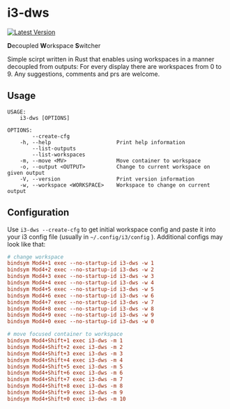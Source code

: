 # i3-dws
[![Latest Version](https://img.shields.io/crates/v/i3-dws.svg)](https://crates.io/crates/i3-dws)

**D**ecoupled **W**orkspace **S**witcher

Simple scirpt written in Rust that enables using workspaces in a manner decoupled from outputs: For every display there are workspaces from 0 to 9. Any suggestions, comments and prs are welcome. 

## Usage
```
USAGE:
    i3-dws [OPTIONS]

OPTIONS:
        --create-cfg               
    -h, --help                     Print help information
        --list-outputs             
        --list-workspaces          
    -m, --move <MV>                Move container to workspace
    -o, --output <OUTPUT>          Change to current workspace on given output
    -V, --version                  Print version information
    -w, --workspace <WORKSPACE>    Workspace to change on current output
```
## Configuration 
Use ```i3-dws --create-cfg``` to get initial workspace config and paste it into your i3 config file (usually in ```~/.config/i3/config``` ). Additional configs may look like that: 
```INI
# change workspace 
bindsym Mod4+1 exec --no-startup-id i3-dws -w 1 
bindsym Mod4+2 exec --no-startup-id i3-dws -w 2
bindsym Mod4+3 exec --no-startup-id i3-dws -w 3
bindsym Mod4+4 exec --no-startup-id i3-dws -w 4
bindsym Mod4+5 exec --no-startup-id i3-dws -w 5
bindsym Mod4+6 exec --no-startup-id i3-dws -w 6
bindsym Mod4+7 exec --no-startup-id i3-dws -w 7
bindsym Mod4+8 exec --no-startup-id i3-dws -w 8
bindsym Mod4+9 exec --no-startup-id i3-dws -w 9
bindsym Mod4+0 exec --no-startup-id i3-dws -w 0

# move focused container to workspace
bindsym Mod4+Shift+1 exec i3-dws -m 1
bindsym Mod4+Shift+2 exec i3-dws -m 2
bindsym Mod4+Shift+3 exec i3-dws -m 3
bindsym Mod4+Shift+4 exec i3-dws -m 4
bindsym Mod4+Shift+5 exec i3-dws -m 5
bindsym Mod4+Shift+6 exec i3-dws -m 6
bindsym Mod4+Shift+7 exec i3-dws -m 7
bindsym Mod4+Shift+8 exec i3-dws -m 8
bindsym Mod4+Shift+9 exec i3-dws -m 9
bindsym Mod4+Shift+0 exec i3-dws -m 10
```
